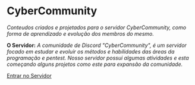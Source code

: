 # CyberCommunity

*Conteudos criados e projetados para o servidor CyberCommunity, como forma de aprendizado e evolução dos membros do mesmo.*

**O Servidor:**
*A comunidade de Discord "CyberCommunity", é um servidor focado em estudar e evoluir os métodos e habilidades das áreas da programação e pentest. Nosso servidor possui algumas atividades e esta começando alguns projetos como este para expansão da comunidade.*

[Entrar no Servidor](discord.gg/p32SPnu)

